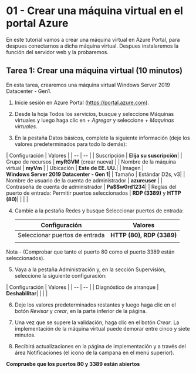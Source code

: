 # 01 - Crear una máquina virtual en el portal Azure

En este tutorial vamos a crear una máquina virtual en Azure Portal, para despues conectarnos a dicha máquina virtual. Despues instalaremos la función del servidor web y la probaremos.

## Tarea 1: Crear una máquina virtual (10 minutos)
En esta tarea, crearemos una máquina virtual Windows Server 2019 Datacenter - Gen1.

1. Inicie sesión en Azure Portal (https://portal.azure.com).

2. Desde la hoja Todos los servicios, busque y seleccione Máquinas virtuales y luego haga clic en *+ Agregar* y seleccione *+ Maquinas virtuales*.

3. En la pestaña Datos básicos, complete la siguiente información (deje los valores predeterminados para todo lo demás):

| Configuración | Valores |
    |  -- | -- |
    | Suscripción | **Elija su suscripción**|
    | Grupo de recursos | **myRGVM** (crear nueva) |
    | Nombre de la máquina virtual | **myVm** |
    | Ubicación | **Este de EE. UU.**|
    | Imagen | **Windows Server 2019 Datacenter - Gen 1**|
    | Tamaño | Estándar D2s, v3|
    | Nombre de usuario de la cuenta de administrador | **azureuser** |
    | Contraseña de cuenta de administrador | **Pa$$w0rd1234**|
    | Reglas del puerto de entrada: Permitir puertos seleccionados | **RDP (3389)** y **HTTP (80)**|
    | | |

4. Cambie a la pestaña Redes y busque Seleccionar puertos de entrada:

   | Configuración | Valores |
    | -- | -- |
    | Seleccionar puertos de entrada | **HTTP (80), RDP (3389)**|
    | | |
Nota - (Comprobar que tanto el puerto 80 como el puerto 3389 están seleccionados).

5. Vaya a la pestaña Administración y, en la sección Supervisión, seleccione la siguiente configuración:

 | Configuración | Valores |
    | -- | -- |
    | Diagnóstico de arranque | **Deshabilitar**|
    | | |

6. Deje los valores predeterminados restantes y luego haga clic en el botón *Revisar* y *crear*, en la parte inferior de la página.

7. Una vez que se supere la validación, haga clic en el botón *Crear*. La implementación de la máquina virtual puede demorar entre cinco y siete minutos.

8. Recibirá actualizaciones en la página de implementación y a través del área Notificaciones (el icono de la campana en el menú superior).

**Compruebe que los puertos 80 y 3389 están abiertos**

